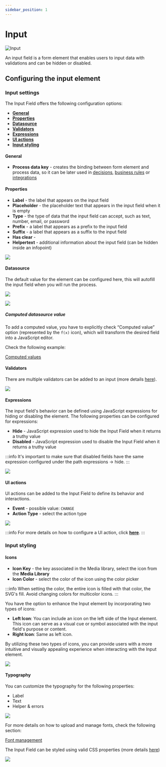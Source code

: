 ```yaml
---
sidebar_position: 1
---
```


# Input

![Input](https://s3.eu-west-1.amazonaws.com/docx.flowx.ai/building-blocks/ui-designer/input_form_field.png)

An input field is a form element that enables users to input data with validations and can be hidden or disabled.

## Configuring the input element

### Input settings

The Input Field offers the following configuration options:

- [**General**](#general)
- [**Properties**](#properties)
- [**Datasource**](#datasource)
- [**Validators**](#validators)
- [**Expressions**](#expressions)
- [**UI actions**](#ui-actions)
- [**Input styling**](#input-styling)

#### General
   
* **Process data key** - creates the binding between form element and process data, so it can be later used in [decisions](../../../node/exclusive-gateway-node.md), [business rules](../../../actions/business-rule-action/business-rule-action.md) or [integrations](../../../node/message-send-received-task-node.md#from-integration)

#### Properties

* **Label** - the label that appears on the input field
* **Placeholder** - the placeholder text that appears in the input field when it is empty
* **Type** - the type of data that the input field can accept, such as text, number, email, or password
* **Prefix** - a label that appears as a prefix to the input field
* **Suffix** - a label that appears as a suffix to the input field
* **Has clear** - 
* **Helpertext** - additional information about the input field (can be hidden inside an infopoint)

![](https://s3.eu-west-1.amazonaws.com/docx.flowx.ai/building-blocks/ui-designer/input_props.png)

#### Datasource

The default value for the element can be configured here, this will autofill the input field when you will run the process.

![](https://s3.eu-west-1.amazonaws.com/docx.flowx.ai/building-blocks/ui-designer/input_datasource1.png)

![](https://s3.eu-west-1.amazonaws.com/docx.flowx.ai/building-blocks/ui-designer/input_datasource.png)

##### Computed datasource value

To add a computed value, you have to explicitly check “Computed value” option (represented by the `f(x)` icon), which will transform the desired field into a JavaScript editor.

Check the following example:

[Computed values](../../dynamic-and-computed-values.md#computed-values)

#### Validators

There are multiple validators can be added to an input (more details [here](../../validators.md)).

![](https://s3.eu-west-1.amazonaws.com/docx.flowx.ai/building-blocks/ui-designer/input_validators.png)

#### Expressions  

The input field's behavior can be defined using JavaScript expressions for hiding or disabling the element. The following properties can be configured for expressions:
   
* **Hide** - JavaScript expression used to hide the Input Field when it returns a truthy value
* **Disabled** - JavaScript expression used to disable the Input Field when it returns a truthy value

:::info
It's important to make sure that disabled fields have the same expression configured under the path expressions → hide.
:::

![](https://s3.eu-west-1.amazonaws.com/docx.flowx.ai/building-blocks/ui-designer/input_expressions.png)

#### UI actions

UI actions can be added to the Input Field to define its behavior and interactions.

* **Event** - possible value: `CHANGE`
* **Action Type** - select the action type

![](https://s3.eu-west-1.amazonaws.com/docx.flowx.ai/building-blocks/ui-designer/input_ui_actions.gif)

:::info
For more details on how to configure a UI action, click [**here**](../../ui-actions).
:::

### Input styling

#### Icons

* **Icon Key** - the key associated in the Media library, select the icon from the **Media Library**
* **Icon Color** - select the color of the icon using the color picker 

:::info
When setting the color, the entire icon is filled with that color, the SVG's fill. Avoid changing colors for multicolor icons.
:::

You have the option to enhance the Input element by incorporating two types of icons:

* **Left Icon**: You can include an icon on the left side of the Input element. This icon can serve as a visual cue or symbol associated with the input field's purpose or content.
* **Right Icon**: Same as left icon.

By utilizing these two types of icons, you can provide users with a more intuitive and visually appealing experience when interacting with the Input element.

![](https://s3.eu-west-1.amazonaws.com/docx.flowx.ai/platform-deep-dive/input_icons.png)

#### Typography

You can customize the typography for the following properties:

* Label
* Text
* Helper & errors

![](https://s3.eu-west-1.amazonaws.com/docx.flowx.ai/release34/input_typography.png)

For more details on how to upload and manage fonts, check the following section:

[Font management](../../../../platform-deep-dive/core-components/core-extensions/content-management/font-files.md)

The Input Field can be styled using valid CSS properties (more details [here](../../#styling))

![](https://s3.eu-west-1.amazonaws.com/docx.flowx.ai/building-blocks/ui-designer/input_form_field_styling.gif)
